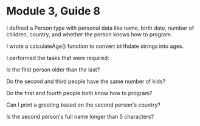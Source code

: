 # Module 3, Guide 8

I defined a Person type with personal data like name, birth date, number of children, country, and whether the person knows how to program.

I wrote a calculateAge() function to convert birthdate strings into ages.

I performed the tasks that were required:

Is the first person older than the last?

Do the second and third people have the same number of kids?

Do the first and fourth people both know how to program?

Can I print a greeting based on the second person's country?

Is the second person's full name longer than 5 characters?
